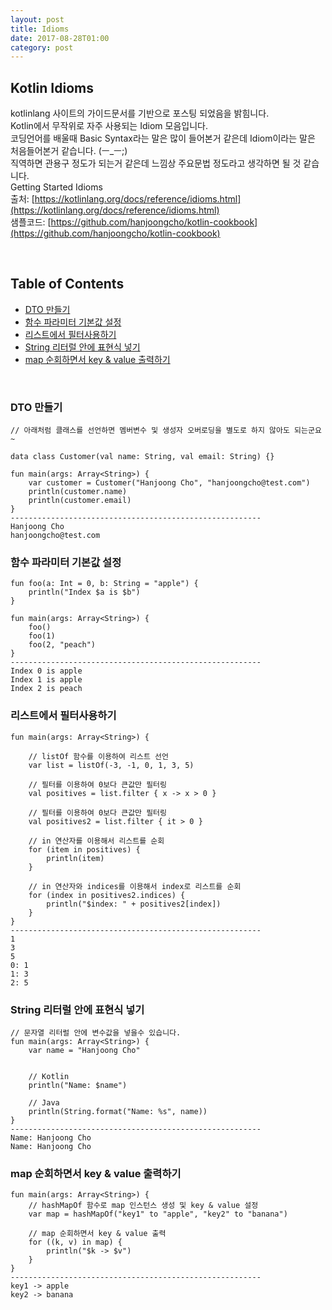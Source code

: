```yaml
---
layout: post
title: Idioms
date: 2017-08-28T01:00
category: post
---
```


## Kotlin Idioms
kotlinlang 사이트의 가이드문서를 기반으로 포스팅 되었음을 밝힘니다.  
Kotlin에서 무작위로 자주 사용되는 Idiom 모음입니다.  
코딩언어를 배울때 Basic Syntax라는 말은 많이 들어본거 같은데 Idiom이라는 말은 처음들어본거 같습니다. (ㅡ_ㅡ;)  
직역하면 관용구 정도가 되는거 같은데 느낌상 주요문법 정도라고 생각하면 될 것 같습니다.  
Getting Started Idioms  
출처: [https://kotlinlang.org/docs/reference/idioms.html](https://kotlinlang.org/docs/reference/idioms.html)  
샘플코드: [https://github.com/hanjoongcho/kotlin-cookbook](https://github.com/hanjoongcho/kotlin-cookbook)  

<br />

## Table of Contents
- [DTO 만들기](#dto-만들기)
- [함수 파라미터 기본값 설정](#함수-파라미터-기본값-설정)
- [리스트에서 필터사용하기](#리스트에서-필터사용하기)
- [String 리터럴 안에 표현식 넣기](#string-리터럴-안에-표현식-넣기)
- [map 순회하면서 key & value 출력하기](#map-순회하면서-key--value-출력하기)

<br />

### DTO 만들기 
```
// 아래처럼 클래스를 선언하면 멤버변수 및 생성자 오버로딩을 별도로 하지 않아도 되는군요~

data class Customer(val name: String, val email: String) {}

fun main(args: Array<String>) {
    var customer = Customer("Hanjoong Cho", "hanjoongcho@test.com")
    println(customer.name)
    println(customer.email)
}
--------------------------------------------------------	
Hanjoong Cho
hanjoongcho@test.com
```

### 함수 파라미터 기본값 설정
```
fun foo(a: Int = 0, b: String = "apple") {
    println("Index $a is $b")
}

fun main(args: Array<String>) {
    foo()
    foo(1)
    foo(2, "peach")
}
--------------------------------------------------------	
Index 0 is apple
Index 1 is apple
Index 2 is peach
```

### 리스트에서 필터사용하기
```
fun main(args: Array<String>) {
    
    // listOf 함수를 이용하여 리스트 선언
    var list = listOf(-3, -1, 0, 1, 3, 5)
    
    // 필터를 이용하여 0보다 큰값만 필터링
    val positives = list.filter { x -> x > 0 }
    
    // 필터를 이용하여 0보다 큰값만 필터링
    val positives2 = list.filter { it > 0 }
    
    // in 연산자를 이용해서 리스트를 순회
    for (item in positives) {
        println(item)
    }
    
    // in 연산자와 indices를 이용해서 index로 리스트를 순회
    for (index in positives2.indices) {
        println("$index: " + positives2[index])
    }
}
--------------------------------------------------------	
1
3
5
0: 1
1: 3
2: 5
```

### String 리터럴 안에 표현식 넣기
```
// 문자열 리터럴 안에 변수값을 넣을수 있습니다.
fun main(args: Array<String>) {
    var name = "Hanjoong Cho"
    
    
    // Kotlin 
    println("Name: $name")
    
    // Java
    println(String.format("Name: %s", name))
}
--------------------------------------------------------	
Name: Hanjoong Cho
Name: Hanjoong Cho
```

### map 순회하면서 key & value 출력하기
```
fun main(args: Array<String>) {
    // hashMapOf 함수로 map 인스턴스 생성 및 key & value 설정
    var map = hashMapOf("key1" to "apple", "key2" to "banana")
	
    // map 순회하면서 key & value 출력
    for ((k, v) in map) {
        println("$k -> $v")
    }
}
--------------------------------------------------------	
key1 -> apple
key2 -> banana
```










